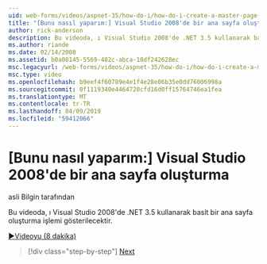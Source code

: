 ```yaml
---
uid: web-forms/videos/aspnet-35/how-do-i/how-do-i-create-a-master-page-in-visual-studio-2008
title: "[Bunu nasıl yaparım:] Visual Studio 2008'de bir ana sayfa oluşturma | Microsoft Docs"
author: rick-anderson
description: Bu videoda, ı Visual Studio 2008'de .NET 3.5 kullanarak basit bir ana sayfa oluşturma işlemi gösterilecektir.
ms.author: riande
ms.date: 02/14/2008
ms.assetid: b0a08145-5569-482c-abca-18df242628ec
msc.legacyurl: /web-forms/videos/aspnet-35/how-do-i/how-do-i-create-a-master-page-in-visual-studio-2008
msc.type: video
ms.openlocfilehash: b9eef4f60789e4e1f4e28e06b35e0dd76006998a
ms.sourcegitcommit: 0f1119340e4464720cfd16d0ff15764746ea1fea
ms.translationtype: MT
ms.contentlocale: tr-TR
ms.lasthandoff: 04/09/2019
ms.locfileid: "59412066"
---
```

# <a name="how-do-i-create-a-master-page-in-visual-studio-2008"></a>[Bunu nasıl yaparım:] Visual Studio 2008'de bir ana sayfa oluşturma

asli Bilgin tarafından

Bu videoda, ı Visual Studio 2008'de .NET 3.5 kullanarak basit bir ana sayfa oluşturma işlemi gösterilecektir.

[&#9654;Videoyu (8 dakika)](https://channel9.msdn.com/Blogs/ASP-NET-Site-Videos/how-do-i-create-a-master-page-in-visual-studio-2008)

> [!div class="step-by-step"]
> [Next](how-do-i-create-nested-master-page-in-visual-studio-2008.md)
